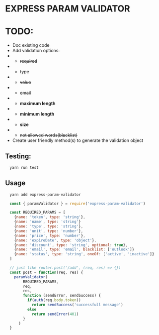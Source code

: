 EXPRESS PARAM VALIDATOR
===

# TODO:
* Doc existing code
* Add validation options: 
* * ~~required~~
* * ~~type~~
* * ~~value~~
* * ~~email~~
* * **maximum length**
* * **minimum length**
* * **size**
* * ~~not allowed words(blacklist)~~
* Create user friendly method(s) to generate the validation object

## Testing:
```bash
  yarn run test
```

## Usage
```bash
  yarn add express-param-validator
```

```javascript
  const { paramValidator } = require('express-param-validator')

  const REQUIRED_PARAMS = [
    {name: 'token', type: 'string'},
    {name: 'name', type: 'string'}
    {name: 'type', type: 'string'},
    {name: 'unit', type: 'number'},
    {name: 'price', type: 'number'},
    {name: 'expireDate', type: 'object'},
    {name: 'discount', type: 'string', optional: true},
    {name: 'email', type: 'email', blacklist: ['outlook']}
    {name: 'status', type: 'string', oneOf: ['active', 'inactive']}
  ]

  // just like router.post('/add', (req, res) => {})
  const post = function(req, res) {
    paramValidator(
        REQUIRED_PARAMS,
        req,
        res, 
        function (sendError, sendSuccess) {
          if(auth(req.body.token))
            return sendSuccess('successfull message')
          else
            return sendError(401)
        }
      )
  }
```


